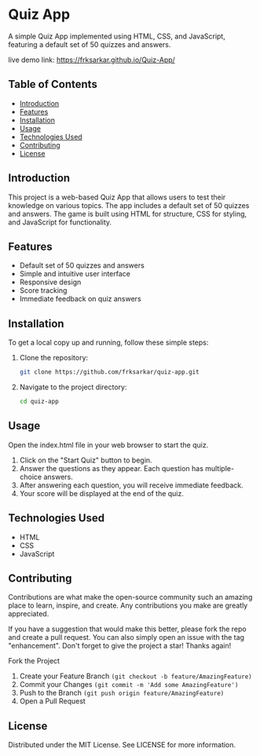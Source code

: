 
# Quiz App

A simple Quiz App implemented using HTML, CSS, and JavaScript, featuring a default set of 50 quizzes and answers.

live demo link: https://frksarkar.github.io/Quiz-App/

## Table of Contents

- [Introduction](#introduction)
- [Features](#features)
- [Installation](#installation)
- [Usage](#usage)
- [Technologies Used](#technologies-used)
- [Contributing](#contributing)
- [License](#license)

## Introduction

This project is a web-based Quiz App that allows users to test their knowledge on various topics. The app includes a default set of 50 quizzes and answers. The game is built using HTML for structure, CSS for styling, and JavaScript for functionality.

## Features

- Default set of 50 quizzes and answers
- Simple and intuitive user interface
- Responsive design
- Score tracking
- Immediate feedback on quiz answers

## Installation

To get a local copy up and running, follow these simple steps:

1. Clone the repository:
   ```sh
   git clone https://github.com/frksarkar/quiz-app.git

2. Navigate to the project directory:
   ```sh
   cd quiz-app

## Usage

Open the index.html file in your web browser to start the quiz.
1. Click on the "Start Quiz" button to begin.
2. Answer the questions as they appear. Each question has multiple-choice answers.
3. After answering each question, you will receive immediate feedback.
4. Your score will be displayed at the end of the quiz.

## Technologies Used
- HTML
- CSS
- JavaScript

## Contributing
Contributions are what make the open-source community such an amazing place to learn, inspire, and create. Any contributions you make are greatly appreciated.

If you have a suggestion that would make this better, please fork the repo and create a pull request. You can also simply open an issue with the tag "enhancement".
Don't forget to give the project a star! Thanks again!

Fork the Project
1. Create your Feature Branch `(git checkout -b feature/AmazingFeature)`
2. Commit your Changes `(git commit -m 'Add some AmazingFeature')`
3. Push to the Branch `(git push origin feature/AmazingFeature)`
4. Open a Pull Request

## License
Distributed under the MIT License. See LICENSE for more information.
